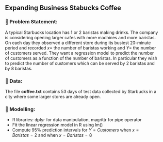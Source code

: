 ##  Expanding Business Stabucks Coffee
### :tea: Problem Statement:
A typical Starbucks location has 1 or 2 baristas making drinks.  The company is considering opening larger cafes with more machines and more baristas.   On each day they observed a different store during its busiest 20-minute period and recorded $x=$ the number of baristas working and $Y=$ the number of customers served.   They want a regression model to predict the number of customers as a function of the number of baristas.  In particular they wish to predict the number of customers which can be served by 2 baristas and by 8 baristas.   

### :basketball: Data:
 The file **coffee.txt** contains 53 days of test data collected by Starbucks in a city where some larger stores are already open.

### :telescope: Modelling:
- R libraries: dplyr for data manipulation, magrittr for pipe operator
- Fit the linear regression model in R using lm()
- Compute 95% prediction intervals for $Y = Customers$ when $x=Baristas= 2$ and when $x=Baristas=8$
